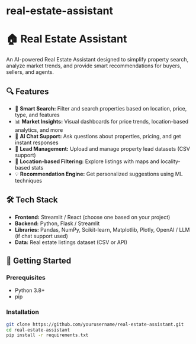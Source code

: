 # real-estate-assistant
# 🏠 Real Estate Assistant

An AI-powered Real Estate Assistant designed to simplify property search, analyze market trends, and provide smart recommendations for buyers, sellers, and agents.

## 🔍 Features

- 🧠 **Smart Search:** Filter and search properties based on location, price, type, and features
- 📊 **Market Insights:** Visual dashboards for price trends, location-based analytics, and more
- 💬 **AI Chat Support:** Ask questions about properties, pricing, and get instant responses
- 📁 **Lead Management:** Upload and manage property lead datasets (CSV support)
- 📍 **Location-based Filtering:** Explore listings with maps and locality-based stats
- 💡 **Recommendation Engine:** Get personalized suggestions using ML techniques

## 🛠️ Tech Stack

- **Frontend:** Streamlit / React (choose one based on your project)
- **Backend:** Python, Flask / Streamlit
- **Libraries:** Pandas, NumPy, Scikit-learn, Matplotlib, Plotly, OpenAI / LLM (if chat support used)
- **Data:** Real estate listings dataset (CSV or API)

## 🚀 Getting Started

### Prerequisites

- Python 3.8+
- pip

### Installation

```bash
git clone https://github.com/yourusername/real-estate-assistant.git
cd real-estate-assistant
pip install -r requirements.txt
